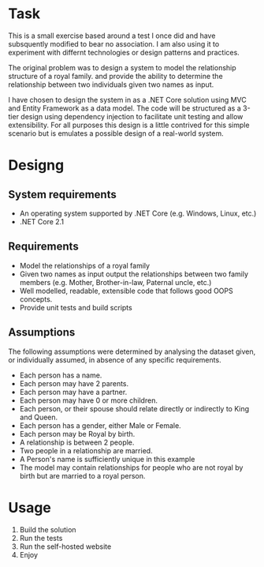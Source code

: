 # Task

This is a small exercise based around a test I once did and have subsquently modified to bear no association. I am also using it to experiment with differnt technologies or design patterns and practices.

The original problem was to design a system to model the relationship structure of a royal family. and provide the ability to determine the relationship between two individuals given two names as input.

I have chosen to design the system in as a .NET Core solution using MVC and Entity Framework as a data model. The code will be structured as a 3-tier design using dependency injection to facilitate unit testing and allow extensibility. For all purposes this design is a little contrived for this simple scenario but is emulates a possible design of a real-world system.

# Designg

## System requirements

* An operating system supported by .NET Core (e.g. Windows, Linux, etc.)
* .NET Core 2.1

## Requirements

* Model the relationships of a royal family
* Given two names as input output the relationships between two family members (e.g. Mother, Brother-in-law, Paternal uncle, etc.)
* Well modelled, readable, extensible code that follows good OOPS concepts. 
* Provide unit tests and build scripts

## Assumptions

The following assumptions were determined by analysing the dataset given, or individually assumed, in absence of any specific requirements.

* Each person has a name.
* Each person may have 2 parents.
* Each person may have a partner.
* Each person may have 0 or more children.
* Each person, or their spouse should relate directly or indirectly to King and Queen.
* Each person has a gender, either Male or Female.
* Each person may be Royal by birth.
* A relationship is between 2 people.
* Two people in a relationship are married.
* A Person's name is sufficiently unique in this example
* The model may contain relationships for people who are not royal by birth but are married to a royal person.

# Usage

1. Build the solution
2. Run the tests
3. Run the self-hosted website
4. Enjoy